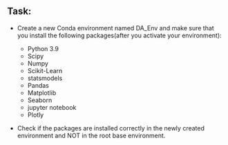 ## Task:

- Create a new Conda environment named DA_Env and make sure that you install the following packages(after you activate your environment):
  + Python 3.9
  + Scipy
  + Numpy
  + Scikit-Learn
  + statsmodels
  + Pandas
  + Matplotlib
  + Seaborn
  + jupyter notebook
  + Plotly

- Check if the packages are installed correctly in the newly created environment and NOT in the root base environment.
